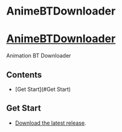 AnimeBTDownloader
=================
# [AnimeBTDownloader](https://github.com/blake31113/AnimeBTDownloader)

Animation BT Downloader

## Contents
 - [Get Start](#Get Start)

## Get Start

- [Download the latest release](https://github.com/blake31113/AnimeBTDownloader/raw/master/AnimeBTDownloader_ver1.0.0.zip).
